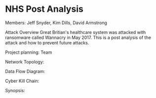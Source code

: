 # NHS Post Analysis
Members:
Jeff Snyder, Kim Dills, David Armstrong



Attack Overview
Great Britian's healthcare system was attacked with ransomware called Wannacry in May 2017.
This is a post analysis of the attack and how to prevent future attacks.

Project planning:
Team 


Network Topology:



Data Flow Diagram:



Cyber Kill Chain:



Synopsis:

